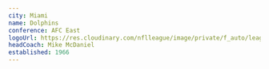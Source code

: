 ```yaml
---
city: Miami
name: Dolphins
conference: AFC East
logoUrl: https://res.cloudinary.com/nflleague/image/private/f_auto/league/lits6p8ycthy9to70bnt
headCoach: Mike McDaniel
established: 1966
---
```

